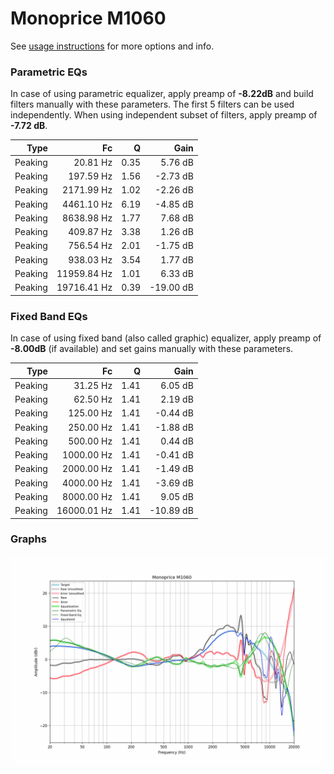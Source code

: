 # Monoprice M1060
See [usage instructions](https://github.com/jaakkopasanen/AutoEq#usage) for more options and info.

### Parametric EQs
In case of using parametric equalizer, apply preamp of **-8.22dB** and build filters manually
with these parameters. The first 5 filters can be used independently.
When using independent subset of filters, apply preamp of **-7.72 dB**.

| Type    | Fc          |    Q | Gain      |
|--------:|------------:|-----:|----------:|
| Peaking | 20.81 Hz    | 0.35 | 5.76 dB   |
| Peaking | 197.59 Hz   | 1.56 | -2.73 dB  |
| Peaking | 2171.99 Hz  | 1.02 | -2.26 dB  |
| Peaking | 4461.10 Hz  | 6.19 | -4.85 dB  |
| Peaking | 8638.98 Hz  | 1.77 | 7.68 dB   |
| Peaking | 409.87 Hz   | 3.38 | 1.26 dB   |
| Peaking | 756.54 Hz   | 2.01 | -1.75 dB  |
| Peaking | 938.03 Hz   | 3.54 | 1.77 dB   |
| Peaking | 11959.84 Hz | 1.01 | 6.33 dB   |
| Peaking | 19716.41 Hz | 0.39 | -19.00 dB |

### Fixed Band EQs
In case of using fixed band (also called graphic) equalizer, apply preamp of **-8.00dB**
(if available) and set gains manually with these parameters.

| Type    | Fc          |    Q | Gain      |
|--------:|------------:|-----:|----------:|
| Peaking | 31.25 Hz    | 1.41 | 6.05 dB   |
| Peaking | 62.50 Hz    | 1.41 | 2.19 dB   |
| Peaking | 125.00 Hz   | 1.41 | -0.44 dB  |
| Peaking | 250.00 Hz   | 1.41 | -1.88 dB  |
| Peaking | 500.00 Hz   | 1.41 | 0.44 dB   |
| Peaking | 1000.00 Hz  | 1.41 | -0.41 dB  |
| Peaking | 2000.00 Hz  | 1.41 | -1.49 dB  |
| Peaking | 4000.00 Hz  | 1.41 | -3.69 dB  |
| Peaking | 8000.00 Hz  | 1.41 | 9.05 dB   |
| Peaking | 16000.01 Hz | 1.41 | -10.89 dB |

### Graphs
![](./Monoprice%20M1060.png)
